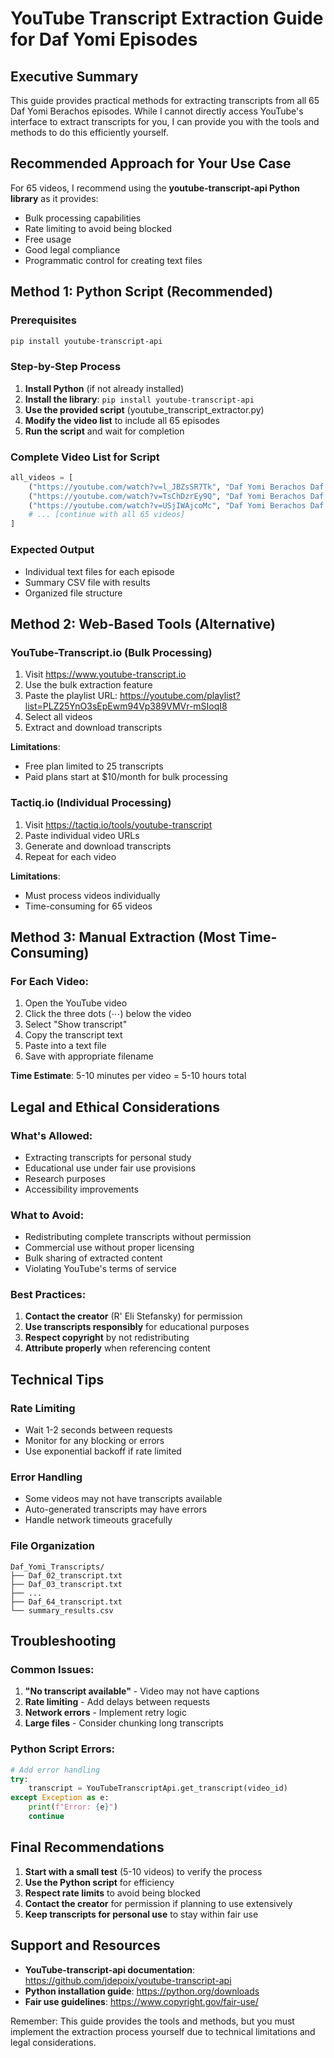 # YouTube Transcript Extraction Guide for Daf Yomi Episodes

## Executive Summary

This guide provides practical methods for extracting transcripts from all 65 Daf Yomi Berachos episodes. While I cannot directly access YouTube's interface to extract transcripts for you, I can provide you with the tools and methods to do this efficiently yourself.

## Recommended Approach for Your Use Case

For 65 videos, I recommend using the **youtube-transcript-api Python library** as it provides:
- Bulk processing capabilities
- Rate limiting to avoid being blocked
- Free usage
- Good legal compliance
- Programmatic control for creating text files

## Method 1: Python Script (Recommended)

### Prerequisites
```bash
pip install youtube-transcript-api
```

### Step-by-Step Process

1. **Install Python** (if not already installed)
2. **Install the library**: `pip install youtube-transcript-api`
3. **Use the provided script** (youtube_transcript_extractor.py)
4. **Modify the video list** to include all 65 episodes
5. **Run the script** and wait for completion

### Complete Video List for Script

```python
all_videos = [
    ("https://youtube.com/watch?v=l_JBZsSR7Tk", "Daf Yomi Berachos Daf 2 by R' Eli Stefansky"),
    ("https://youtube.com/watch?v=TsChDzrEy9Q", "Daf Yomi Berachos Daf 3 by R' Eli Stefansky"),
    ("https://youtube.com/watch?v=USjIWAjcoMc", "Daf Yomi Berachos Daf 4 by R' Eli Stefansky"),
    # ... [continue with all 65 videos]
]
```

### Expected Output
- Individual text files for each episode
- Summary CSV file with results
- Organized file structure

## Method 2: Web-Based Tools (Alternative)

### YouTube-Transcript.io (Bulk Processing)
1. Visit https://www.youtube-transcript.io
2. Use the bulk extraction feature
3. Paste the playlist URL: https://youtube.com/playlist?list=PLZ25YnO3sEpEwm94Vp389VMVr-mSIoqI8
4. Select all videos
5. Extract and download transcripts

**Limitations**: 
- Free plan limited to 25 transcripts
- Paid plans start at $10/month for bulk processing

### Tactiq.io (Individual Processing)
1. Visit https://tactiq.io/tools/youtube-transcript
2. Paste individual video URLs
3. Generate and download transcripts
4. Repeat for each video

**Limitations**:
- Must process videos individually
- Time-consuming for 65 videos

## Method 3: Manual Extraction (Most Time-Consuming)

### For Each Video:
1. Open the YouTube video
2. Click the three dots (⋯) below the video
3. Select "Show transcript"
4. Copy the transcript text
5. Paste into a text file
6. Save with appropriate filename

**Time Estimate**: 5-10 minutes per video = 5-10 hours total

## Legal and Ethical Considerations

### What's Allowed:
- Extracting transcripts for personal study
- Educational use under fair use provisions
- Research purposes
- Accessibility improvements

### What to Avoid:
- Redistributing complete transcripts without permission
- Commercial use without proper licensing
- Bulk sharing of extracted content
- Violating YouTube's terms of service

### Best Practices:
1. **Contact the creator** (R' Eli Stefansky) for permission
2. **Use transcripts responsibly** for educational purposes
3. **Respect copyright** by not redistributing
4. **Attribute properly** when referencing content

## Technical Tips

### Rate Limiting
- Wait 1-2 seconds between requests
- Monitor for any blocking or errors
- Use exponential backoff if rate limited

### Error Handling
- Some videos may not have transcripts available
- Auto-generated transcripts may have errors
- Handle network timeouts gracefully

### File Organization
```
Daf_Yomi_Transcripts/
├── Daf_02_transcript.txt
├── Daf_03_transcript.txt
├── ...
├── Daf_64_transcript.txt
└── summary_results.csv
```

## Troubleshooting

### Common Issues:
1. **"No transcript available"** - Video may not have captions
2. **Rate limiting** - Add delays between requests
3. **Network errors** - Implement retry logic
4. **Large files** - Consider chunking long transcripts

### Python Script Errors:
```python
# Add error handling
try:
    transcript = YouTubeTranscriptApi.get_transcript(video_id)
except Exception as e:
    print(f"Error: {e}")
    continue
```

## Final Recommendations

1. **Start with a small test** (5-10 videos) to verify the process
2. **Use the Python script** for efficiency
3. **Respect rate limits** to avoid being blocked
4. **Contact the creator** for permission if planning to use extensively
5. **Keep transcripts for personal use** to stay within fair use

## Support and Resources

- **YouTube-transcript-api documentation**: https://github.com/jdepoix/youtube-transcript-api
- **Python installation guide**: https://python.org/downloads
- **Fair use guidelines**: https://www.copyright.gov/fair-use/

Remember: This guide provides the tools and methods, but you must implement the extraction process yourself due to technical limitations and legal considerations.